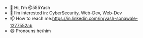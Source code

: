 - 👋 Hi, I’m @555Yash
- 👀 I’m interested in: CyberSecurity, Web-Dev, Web-Dev
- 📫 How to reach me:https://in.linkedin.com/in/yash-sonawale-1277552ab
- 😄 Pronouns:he/him


